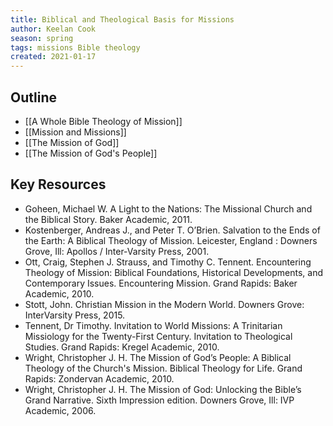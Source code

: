 ```yaml
---
title: Biblical and Theological Basis for Missions
author: Keelan Cook
season: spring
tags: missions Bible theology
created: 2021-01-17
---
```


## Outline
* [[A Whole Bible Theology of Mission]]
* [[Mission and Missions]]
* [[The Mission of God]]
* [[The Mission of God's People]]


## Key Resources
* Goheen, Michael W. A Light to the Nations: The Missional Church and the Biblical Story. Baker Academic, 2011.
* Kostenberger, Andreas J., and Peter T. O’Brien. Salvation to the Ends of the Earth: A Biblical Theology of Mission. Leicester, England : Downers Grove, Ill: Apollos / Inter-Varsity Press, 2001.
* Ott, Craig, Stephen J. Strauss, and Timothy C. Tennent. Encountering Theology of Mission: Biblical Foundations, Historical Developments, and Contemporary Issues. Encountering Mission. Grand Rapids: Baker Academic, 2010.
* Stott, John. Christian Mission in the Modern World. Downers Grove: InterVarsity Press, 2015.
* Tennent, Dr Timothy. Invitation to World Missions: A Trinitarian Missiology for the Twenty-First Century. Invitation to Theological Studies. Grand Rapids: Kregel Academic, 2010.
* Wright, Christopher J. H. The Mission of God’s People: A Biblical Theology of the Church's Mission. Biblical Theology for Life. Grand Rapids: Zondervan Academic, 2010.
* Wright, Christopher J. H. The Mission of God: Unlocking the Bible’s Grand Narrative. Sixth Impression edition. Downers Grove, Ill: IVP Academic, 2006.


